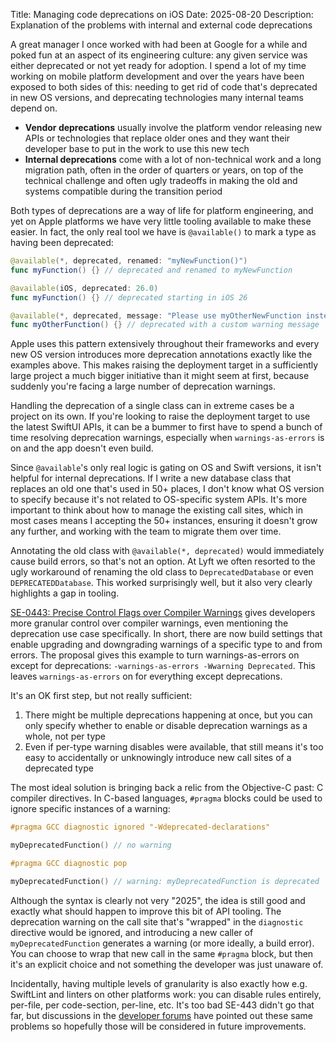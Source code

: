 Title: Managing code deprecations on iOS
Date: 2025-08-20
Description: Explanation of the problems with internal and external code deprecations

A great manager I once worked with had been at Google for a while and poked fun
at an aspect of its engineering culture: any given service was either deprecated
or not yet ready for adoption. I spend a lot of my time working on mobile
platform development and over the years have been exposed to both sides of this:
needing to get rid of code that's deprecated in new OS versions, and deprecating
technologies many internal teams depend on.

* **Vendor deprecations** usually involve the platform vendor releasing new APIs
  or technologies that replace older ones and they want their developer base to
  put in the work to use this new tech
* **Internal deprecations** come with a lot of non-technical work and a long
  migration path, often in the order of quarters or years, on top of the
  technical challenge and often ugly tradeoffs in making the old and systems
  compatible during the transition period

Both types of deprecations are a way of life for platform engineering, and yet
on Apple platforms we have very little tooling available to make these easier.
In fact, the only real tool we have is `@available()` to mark a type as having
been deprecated:

```swift
@available(*, deprecated, renamed: "myNewFunction()")
func myFunction() {} // deprecated and renamed to myNewFunction

@available(iOS, deprecated: 26.0)
func myFunction() {} // deprecated starting in iOS 26

@available(*, deprecated, message: "Please use myOtherNewFunction instead")
func myOtherFunction() {} // deprecated with a custom warning message
```

Apple uses this pattern extensively throughout their frameworks and every new OS
version introduces more deprecation annotations exactly like the examples above.
This makes raising the deployment target in a sufficiently large project a much
bigger initiative than it might seem at first, because suddenly you're facing a
large number of deprecation warnings.

Handling the deprecation of a single class can in extreme cases be a project on
its own. If you're looking to raise the deployment target to use the latest
SwiftUI APIs, it can be a bummer to first have to spend a bunch of time
resolving deprecation warnings, especially when `warnings-as-errors` is on and
the app doesn't even build.

Since `@available`'s only real logic is gating on OS and Swift versions, it
isn't helpful for internal deprecations. If I write a new database class that
replaces an old one that's used in 50+ places, I don't know what OS version to
specify because it's not related to OS-specific system APIs. It's more important
to think about how to manage the existing call sites, which in most cases means
I accepting the 50+ instances, ensuring it doesn't grow any further, and working
with the team to migrate them over time.

Annotating the old class with `@available(*, deprecated)` would immediately
cause build errors, so that's not an option. At Lyft we often resorted to the
ugly workaround of renaming the old class to `DeprecatedDatabase` or even
`DEPRECATEDDatabase`. This worked surprisingly well, but it also very clearly
highlights a gap in tooling.

[SE-0443: Precise Control Flags over Compiler Warnings] gives developers more
granular control over compiler warnings, even mentioning the deprecation use
case specifically. In short, there are now build settings that enable upgrading
and downgrading warnings of a specific type to and from errors. The proposal
gives this example to turn warnings-as-errors on except for deprecations:
`-warnings-as-errors -Wwarning Deprecated`. This leaves `warnings-as-errors` on
for everything except deprecations.

It's an OK first step, but not really sufficient:

1. There might be multiple deprecations happening at once, but you can only
   specify whether to enable or disable deprecation warnings as a whole, not per
   type
2. Even if per-type warning disables were available, that still means it's too
   easy to accidentally or unknowingly introduce new call sites of a deprecated
   type

The most ideal solution is bringing back a relic from the Objective-C past: C
compiler directives. In C-based languages, `#pragma` blocks could be used to
ignore specific instances of a warning:


```c
#pragma GCC diagnostic ignored "-Wdeprecated-declarations"

myDeprecatedFunction() // no warning

#pragma GCC diagnostic pop

myDeprecatedFunction() // warning: myDeprecatedFunction is deprecated
```

Although the syntax is clearly not very "2025", the idea is still good and
exactly what should happen to improve this bit of API tooling. The deprecation
warning on the call site that's "wrapped" in the `diagnostic` directive would be
ignored, and introducing a new caller of `myDeprecatedFunction` generates a
warning (or more ideally, a build error). You can choose to wrap that new call
in the same `#pragma` block, but then it's an explicit choice and not something
the developer was just unaware of.

Incidentally, having multiple levels of granularity is also exactly how e.g.
SwiftLint and linters on other platforms work: you can disable rules entirely,
per-file, per code-section, per-line, etc. It's too bad SE-443 didn't go that
far, but discussions in the [developer forums] have pointed out these same
problems so hopefully those will be considered in future improvements.


[SE-0443: Precise Control Flags over Compiler Warnings]: https://github.com/swiftlang/swift-evolution/blob/main/proposals/0443-warning-control-flags.md
[developer forums]: https://forums.swift.org/t/se-0443-precise-control-flags-over-compiler-warnings/74116
